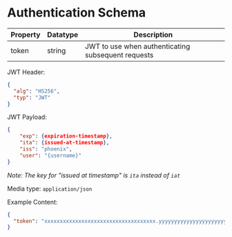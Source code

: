 # Authentication Schema

| Property | Datatype | Description                                        |
| -------- | -------- | -------------------------------------------------- |
| token    | string   | JWT to use when authenticating subsequent requests |

JWT Header:

```json
{
  "alg": "HS256",
  "typ": "JWT"
}
```

JWT Payload:

```json
{
    "exp": {expiration-timestamp},
    "ita": {issued-at-timestamp},
    "iss": "phoenix",
    "user": "{username}"
}
```

_Note: The key for "issued at timestamp" is `ita` instead of `iat`_

Media type: `application/json`

Example Content:

```json
{
  "token": "xxxxxxxxxxxxxxxxxxxxxxxxxxxxxxxxxxxx.yyyyyyyyyyyyyyyyyyyyyyyyyyyyyyyyyyyyyyyyyyyyyyyyyyyyyyyyyyyyyyyyyyyyyyyyyyyyyyyyyyyyyyyyyyyy.zzzzzzzzzzzzzzzzzzzzzzzzzzzzzzzzzzzzzzzzzzzz"
}
```

